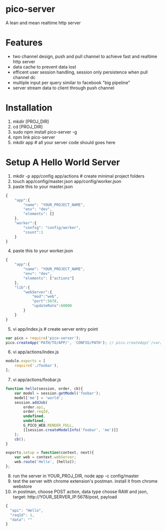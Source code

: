 pico-server
===========

A lean and mean realtime http server

Features
========
* two channel design, push and pull channel to achieve fast and realtime http server
* data cache to prevent data lost
* efficent user session handling, session only persistence when pull channel dc
* multiple input per query similar to facebook "big pipeline"
* server stream data to client through push channel

Installation
============
1. mkdir [PROJ_DIR]
2. cd [PROJ_DIR]
3. sudo npm install pico-server -g
4. npm link pico-server
5. mkdir app # all your server code should goes here

Setup A Hello World Server
==========================
1. mkdir -p app/config app/actions # create minimal project folders
2. touch app/config/master.json app/config/worker.json
3. paste this to your master.json
```javascript
{
    "app":{
        "name": "YOUR_PROJECT_NAME",
        "env": "dev",
        "elements": []
    },
    "worker":{
        "config": "config/worker",
        "count":1
    }
}
```
4. paste this to your worker.json
```javascript
{
    "app":{
        "name": "YOUR_PROJECT_NAME",
        "env": "dev",
        "elements": ["actions"]
    },
    "lib":{
        "webServer":{
            "mod":"web",
            "port":5678,
            "updateRate":60000
        }
    }
}
```
5. vi app/index.js # create server entry point
```javascript
var pico = require('pico-server');
pico.createApp('PATH/TO/APP/', 'CONFIG/PATH'); // pico.createApp('/var/nodes/YOUR_PROJ_DIR/app', 'config/master');
```
6. vi app/actions/index.js
```javascript
module.exports = [
    require('./foobar'),
];
```
7. vi app/actions/foobar.js
```javascript
function hello(session, order, cb){
	var model = session.getModel('foobar');
	model['me'] = 'world';
	session.addJob(
		order.api,
		order.reqId,
		undefined,
		undefined,
		G_PICO_WEB.RENDER_FULL,
		[[session.createModelInfo('foobar', 'me')]]
	);
	cb();
}

exports.setup = function(context, next){
	var web = context.webServer;
	web.route('Hello', [hello]);
};
```
8. run the server in YOUR_PROJ_DIR, node app -c config/master
9. test the server with chrome extension's postman. install it from chrome webstore
10. in postman, choose POST action, data type choose RAW and json, target: http://YOUR_SERVER_IP:5678/post, payload
```javascript
{
  "api": "Hello",
  "reqId": 1,
  "data": ""
}
```
